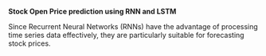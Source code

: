 **Stock Open Price prediction using RNN and LSTM** 

Since Recurrent Neural Networks (RNNs) have the advantage of processing time series data effectively, they are particularly suitable for forecasting stock prices.
